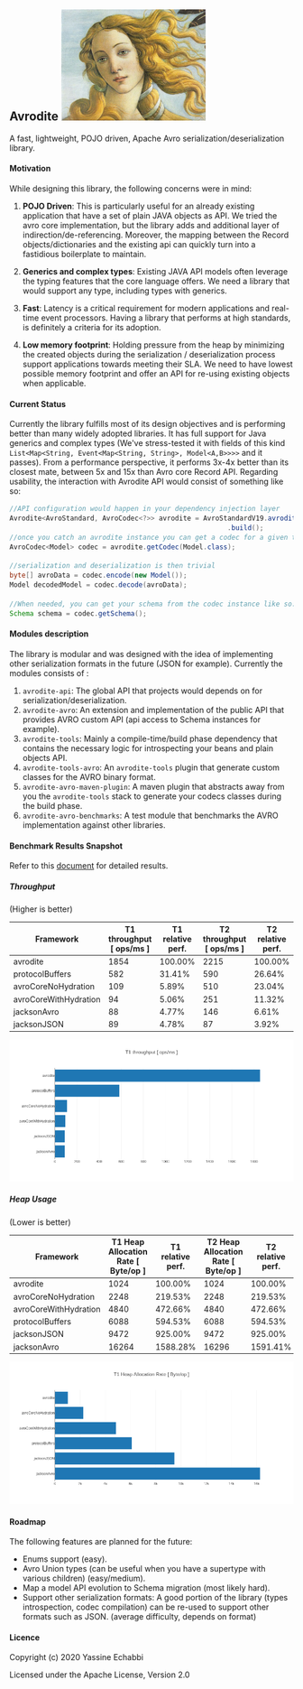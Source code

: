 ## Avrodite ![image alt >](./avrodite-pages/images/avrodite.png?raw=true) 
A fast, lightweight, POJO driven, Apache Avro serialization/deserialization library.

#### Motivation

While designing this library, the following concerns were in mind:

1. **POJO Driven**: This is particularly useful for an already existing application that 
have a set of plain JAVA objects as API. We tried the avro core implementation, but the library adds 
and additional layer of indirection/de-referencing. Moreover, the mapping between the Record 
objects/dictionaries and the existing api can quickly turn into a fastidious boilerplate to maintain.

2. **Generics and complex types**: Existing JAVA API models often leverage the 
typing features that the core language offers. We need a library that would support any type, 
including types with generics.

3. **Fast**: Latency is a critical requirement for modern applications and real-time 
event processors. Having a library that performs at high standards, is definitely a criteria for 
its adoption.

4. **Low memory footprint**: Holding pressure from the heap by minimizing the created objects during the 
serialization / deserialization process support applications towards meeting their SLA. We need to have 
lowest possible memory footprint and offer an API for re-using existing objects when applicable.

#### Current Status

Currently the library fulfills most of its design objectives and is performing better than many widely 
adopted libraries. It has full support for Java generics and complex types (We've stress-tested it with 
fields of this kind `List<Map<String, Event<Map<String, String>, Model<A,B>>>>` and it passes). 
From a performance perspective, it performs 3x-4x better than its closest mate, between 5x and 15x than 
Avro core Record API.
Regarding usability, the interaction with Avrodite API would consist of something like so:
```java
//API configuration would happen in your dependency injection layer 
Avrodite<AvroStandard, AvroCodec<?>> avrodite = AvroStandardV19.avrodite()
                                                      .build();                                                               
//once you catch an avrodite instance you can get a codec for a given target as follows:
AvroCodec<Model> codec = avrodite.getCodec(Model.class);

//serialization and deserialization is then trivial
byte[] avroData = codec.encode(new Model());
Model decodedModel = codec.decode(avroData);

//When needed, you can get your schema from the codec instance like so:
Schema schema = codec.getSchema();

```

#### Modules description
The library is modular and was designed with the idea of implementing other serialization
formats in the future (JSON for example). Currently the modules consists of :

1. `avrodite-api`: The global API that projects would depends on for 
serialization/deserialization.
2. `avrodite-avro`: An extension and implementation of the public API that provides AVRO 
custom API (api access to Schema instances for example).
3. `avrodite-tools`: Mainly a compile-time/build phase dependency that contains the 
necessary logic for introspecting your beans and plain objects API. 
4. `avrodite-tools-avro`: An `avrodite-tools` plugin that generate custom classes for the AVRO binary 
format.
5. `avrodite-avro-maven-plugin`: A maven plugin that abstracts away from you the `avrodite-tools` 
stack to generate your codecs classes during the build phase.
6. `avrodite-avro-benchmarks`: A test module that benchmarks the AVRO implementation against 
other libraries.


#### Benchmark Results Snapshot

Refer to this [document](./avrodite-pages/Benchmarks.md) for detailed results. 


##### Throughput

(Higher is better)

| Framework | T1 throughput [ ops/ms ] | T1 relative perf. |T2 throughput [ ops/ms ] | T2 relative perf. |
|-----------|------------|--------------|------------|--------------|
| avrodite | 1854 | 100.00% | 2215 | 100.00% | 
| protocolBuffers | 582 | 31.41% | 590 | 26.64% | 
| avroCoreNoHydration | 109 | 5.89% | 510 | 23.04% | 
| avroCoreWithHydration | 94 | 5.06% | 251 | 11.32% | 
| jacksonAvro | 88 | 4.77% | 146 | 6.61% | 
| jacksonJSON | 89 | 4.78% | 87 | 3.92% | 

![Alt text](./avrodite-pages/images/T1.thrpt.png?raw=true "Throughput")

##### Heap Usage

(Lower is better)

| Framework | T1 Heap Allocation Rate [ Byte/op ] | T1 relative perf. |T2 Heap Allocation Rate [ Byte/op ] | T2 relative perf. |
|-----------|------------|--------------|------------|--------------|
| avrodite | 1024 | 100.00% | 1024 | 100.00% | 
| avroCoreNoHydration | 2248 | 219.53% | 2248 | 219.53% | 
| avroCoreWithHydration | 4840 | 472.66% | 4840 | 472.66% | 
| protocolBuffers | 6088 | 594.53% | 6088 | 594.53% | 
| jacksonJSON | 9472 | 925.00% | 9472 | 925.00% | 
| jacksonAvro | 16264 | 1588.28% | 16296 | 1591.41% | 

![Alt text](./avrodite-pages/images/T1.gc.png?raw=true "Heap Usage")

#### Roadmap
The following features are planned for the future:
- Enums support (easy).
- Avro Union types (can be useful when you have a supertype with various children) (easy/medium).
- Map a model API evolution to Schema migration (most likely hard).
- Support other serialization formats: A good portion of the library (types introspection, codec compilation) can be 
re-used to support other formats such as JSON. (average difficulty, depends on format)

#### Licence
Copyright (c) 2020 Yassine Echabbi

Licensed under the Apache License, Version 2.0
